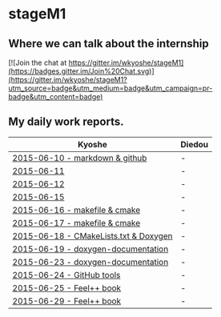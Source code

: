 # stageM1

## Where we can talk about the internship
[![Join the chat at https://gitter.im/wkyoshe/stageM1](https://badges.gitter.im/Join%20Chat.svg)](https://gitter.im/wkyoshe/stageM1?utm_source=badge&utm_medium=badge&utm_campaign=pr-badge&utm_content=badge)

## My daily work reports.
| Kyoshe | Diedou |
| --- | --- |
|[2015-06-10 - markdown & github](report/dailyReport/2015-06-10.md) | - |
|[2015-06-11](report/dailyReport/2015-06-11.md) | - |
|[2015-06-12](report/dailyReport/2015-06-12.md) | - |
|[2015-06-15](report/dailyReport/2015-06-15.md) | - |
|[2015-06-16 - makefile  & cmake ](repor/dailyReportt/2015-06-16.md) | - |
|[2015-06-17 - makefile  & cmake ](report/dailyReport/2015-06-17.md) | - |
|[2015-06-18 - CMakeLists.txt & Doxygen ](report/dailyReport/2015-06-18.md) | - |
|[2015-06-19 - doxygen-documentation ](report/dailyReport/2015-06-19.md) | - |
|[2015-06-23 - doxygen-documentation ](report/dailyReport/2015-06-23.md) | - |
|[2015-06-24 - GitHub tools ](report/dailyReport/2015-06-24.md) | - |
|[2015-06-25 - Feel++ book ](report/dailyReport/2015-06-25.md) | - |
|[2015-06-29 - Feel++ book ](report/dailyReport/2015-06-29.md) | - |
